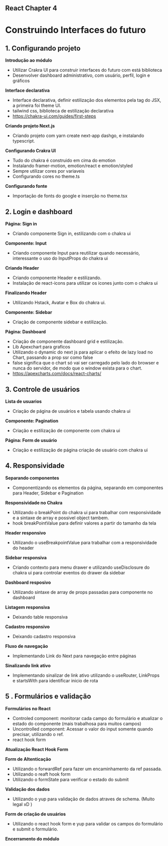 ## React Chapter 4

# Construindo Interfaces do futuro

## 1. Configurando projeto

**Introdução ao módulo**
- Utilizar Crakra UI para construir interfaces do futuro com está biblioteca
- Desenvolver dashboard administrativo, com usuário, perfil, login e gráficos

**Interface declarativa**
- Interface declarativa, definir estilização dos elementos pela tag do JSX, a primeira foi theme UI.
- tailwind css, biblioteca de estilização declarativa
- https://chakra-ui.com/guides/first-steps 

**Criando projeto Next.js**
- Criando projeto com yarn create next-app dashgo, e instalando typescript.

**Configurando Crakra UI**
- Tudo do chakra é construido em cima do emotion
- Instalando framer-motion, emotion/react e emotion/styled
- Sempre utilizar cores por variaveis
- Configurando cores no theme.ts

**Configurando fonte**
- Importação de fonts do google e inserção no theme.tsx

## 2. Login e dashboard

**Página: Sign in**
- Criando componente Sign in, estilizando com o chakra ui

**Componente: Input**
- Criando componente Input para reutilizar quando necessário, interessante o uso do InputProps do chakra ui

**Criando Header**
- Criando componente Header e estilizando.
- Instalação de react-icons para utilizar os icones junto com o chakra ui

**Finalizando Header**
- Utilizando Hstack, Avatar e Box do chakra ui.

**Componente: Sidebar**
- Criação de componente sidebar e estilização.

**Página: Dashboard**
- Criação de componente dashboard grid e estilização.
- Lib Apexchart para graficos
- Utilizando o dynamic do next js para aplicar o efeito de lazy load no Chart, passando a prop ssr como false
- false significa que o chart só vai ser carregado pelo lado do browser e nunca do servidor, de modo que o window exista para o chart.
- https://apexcharts.com/docs/react-charts/

## 3. Controle de usuários

**Lista de usuarios**
- Criação de página de usuários e tabela usando chakra ui

**Componente: Pagination**
- Criação e estilização de componente com chakra ui

**Página: Form de usuário**
- Criação e estilização de página criação de usuário com chakra ui

## 4. Responsividade

**Separando componentes**
- Componentizando os elementos da página, separando em componentes para Header, Sidebar e Pagination

**Responsividade no Chakra**
- Utilizando o breakPoint do chakra ui para trabalhar com responsividade e a sintaxe de array e possivel object tambem.
- hook breakPointValue para definir valores a partir do tamanho da tela

**Header responsivo**
- Utilizando o useBreakpointValue para trabalhar com a responsividade do header

**Sidebar responsiva**
- Criando contexto para menu drawer e utilizando useDisclosure do chakra ui para controlar eventos do drawer da sidebar

**Dashboard resposivo**
- Utilizando sintaxe de array de props passadas para componente no dashboard

**Listagem responsiva**
- Deixando table responsiva

**Cadastro responsivo**
- Deixando cadastro responsiva

**Fluxo de navegação**
- Implementando Link do Next para navegação entre páginas

**Sinalizando link ativo**
- Implementando sinalizar de link ativo utilizando o useRouter, LinkProps e startsWith para identificar inicio de rota

## 5 . Formulários e validação

**Formulários no React**
- Controled component: monitorar cada campo do formulário e atualizar o estado do componente (mais trabalhosa para muitos campos)
- Uncontrolled component: Acessar o valor do input somente quando precisar, utilizando o ref.
- react hook form

**Atualização React Hook Form**

**Form de Altenticação**
- Utilizando o forwardRef para fazer um encaminhamento da ref passada.
- Utilizando o reaft hook form
- Utilizando o formState para verificar o estado do submit

**Validação dos dados**
- Utilizando o yup para validação de dados atraves de schema. (Muito legal xD )

**Form de criação de usuários**
- Utilizando o react hook form e yup para validar os campos do formulário e submit o formulário.

**Encerramento do módulo**